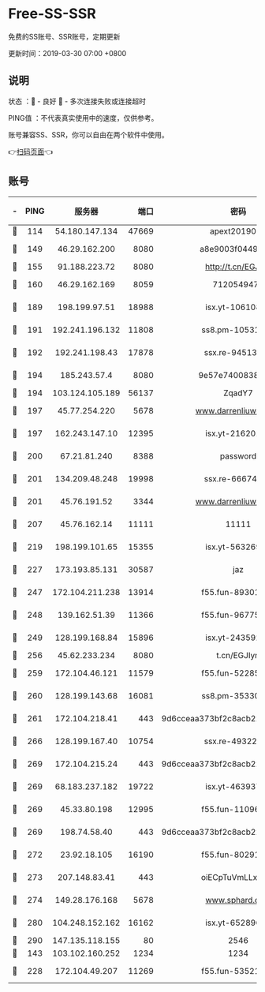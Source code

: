 # Free-SS-SSR

免费的SS账号、SSR账号，定期更新

更新时间：2019-03-30 07:00 +0800

## 说明

状态     ：🙂 - 良好 🙁 - 多次连接失败或连接超时

PING值   ：不代表真实使用中的速度，仅供参考。

账号兼容SS、SSR，你可以自由在两个软件中使用。

👉[扫码页面](https://liesauer.github.io/Free-SS-SSR/)👈

## 账号

|-|PING|服务器|端口|密码|加密方式|区域|
|:----:|:----:|:-----:|-----:|:----:|:----:|:----:|
|🙂|114|54.180.147.134|47669|apext2019001|chacha20|KR|
|🙂|149|46.29.162.200|8080|a8e9003f0449cea5|chacha20-ietf|RU|
|🙂|155|91.188.223.72|8080|http://t.cn/EGJIyrl|rc4-md5|RU|
|🙂|160|46.29.162.169|8059|7120549471|aes-256-cfb||
|🙂|189|198.199.97.51|18988|isx.yt-10610872|aes-256-cfb|US|
|🙂|191|192.241.196.132|11808|ss8.pm-10531723|aes-256-cfb|US|
|🙂|192|192.241.198.43|17878|ssx.re-94513263|aes-256-cfb|US|
|🙂|194|185.243.57.4|8080|9e57e7400838a01e|chacha20-ietf|US|
|🙂|194|103.124.105.189|56137|ZqadY7|chacha20|US|
|🙂|197|45.77.254.220|5678|www.darrenliuwei.com|aes-256-cfb|SG|
|🙂|197|162.243.147.10|12395|isx.yt-21620171|aes-256-cfb|US|
|🙂|200|67.21.81.240|8388|password|aes-256-cfb|US|
|🙂|201|134.209.48.248|19998|ssx.re-66674376|aes-256-cfb|US|
|🙂|201|45.76.191.52|3344|www.darrenliuwei.com|aes-256-cfb|JP|
|🙂|207|45.76.162.14|11111|11111|aes-256-cfb|SG|
|🙂|219|198.199.101.65|15355|isx.yt-56326959|aes-256-cfb|US|
|🙂|227|173.193.85.131|30587|jaz|aes-256-cfb|US|
|🙂|247|172.104.211.238|13914|f55.fun-89301150|aes-256-cfb|US|
|🙂|248|139.162.51.39|11366|f55.fun-96775690|aes-256-cfb|SG|
|🙂|249|128.199.168.84|15896|isx.yt-24359224|aes-256-cfb|SG|
|🙂|256|45.62.233.234|8080|t.cn/EGJIyrl|rc4-md5|CA|
|🙂|259|172.104.46.121|11579|f55.fun-52285743|aes-256-cfb|SG|
|🙂|260|128.199.143.68|16081|ss8.pm-35330221|aes-256-cfb|SG|
|🙂|261|172.104.218.41|443|9d6cceaa373bf2c8acb22e60b6a58be6|aes-256-cfb|US|
|🙂|266|128.199.167.40|10754|ssx.re-49322932|aes-256-cfb|SG|
|🙂|269|172.104.215.24|443|9d6cceaa373bf2c8acb22e60b6a58be6|aes-256-cfb|US|
|🙂|269|68.183.237.182|19722|isx.yt-46393764|aes-256-cfb|SG|
|🙂|269|45.33.80.198|12995|f55.fun-11096059|aes-256-cfb|US|
|🙂|269|198.74.58.40|443|9d6cceaa373bf2c8acb22e60b6a58be6|aes-256-cfb|US|
|🙂|272|23.92.18.105|16190|f55.fun-80291265|aes-256-cfb|US|
|🙂|273|207.148.83.41|443|oiECpTuVmLLxk4Ts|aes-256-cfb|AU|
|🙂|274|149.28.176.168|5678|www.sphard.com|aes-256-cfb|AU|
|🙂|280|104.248.152.162|16162|isx.yt-65289690|aes-256-cfb|SG|
|🙂|290|147.135.118.155|80|2546|chacha20|US|
|🙂|143|103.102.160.252|1234|1234|rc4-md5|JP|
|🙂|228|172.104.49.207|11269|f55.fun-53521114|aes-256-cfb|SG|

